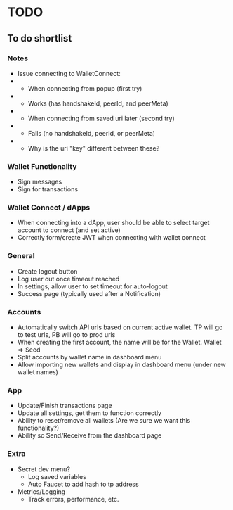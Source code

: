 # TODO
## To do shortlist

### Notes
* Issue connecting to WalletConnect:
* - When connecting from popup (first try)
*   - Works (has handshakeId, peerId, and peerMeta)
* - When connecting from saved uri later (second try)
*   - Fails (no handshakeId, peerId, or peerMeta)
* - Why is the uri "key" different between these?

### Wallet Functionality
* Sign messages
* Sign for transactions

### Wallet Connect / dApps
* When connecting into a dApp, user should be able to select target account to connect (and set active)
* Correctly form/create JWT when connecting with wallet connect

### General
* Create logout button
* Log user out once timeout reached
* In settings, allow user to set timeout for auto-logout
* Success page (typically used after a Notification)

### Accounts
* Automatically switch API urls based on current active wallet.  TP will go to test urls, PB will go to prod urls
* When creating the first account, the name will be for the Wallet.  Wallet => Seed
* Split accounts by wallet name in dashboard menu
* Allow importing new wallets and display in dashboard menu (under new wallet names)

### App
* Update/Finish transactions page
* Update all settings, get them to function correctly
* Ability to reset/remove all wallets (Are we sure we want this functionality?)
* Ability so Send/Receive from the dashboard page

### Extra
* Secret dev menu?
  - Log saved variables
  - Auto Faucet to add hash to tp address
* Metrics/Logging
  - Track errors, performance, etc.